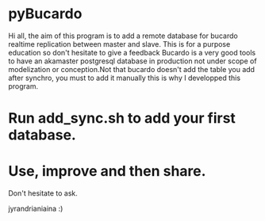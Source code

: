 # pyBucardo

Hi all, the aim of this program is to add a remote database for bucardo realtime replication between master and slave. This is for a purpose education so don't hesitate to give a feedback
Bucardo is a very good tools to have an akamaster postgresql database in production not under scope of modelization or conception.Not that bucardo doesn't add the table you add after synchro, you must to add it manually this is why I developped this program. 
# Run add_sync.sh to add your first database. 

# Use, improve and then share.
Don't hesitate to ask.

jyrandrianiaina :)

